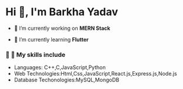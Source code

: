 <h1>Hi 👋, I'm Barkha Yadav</h1>

- 🔭 I’m currently working on **MERN Stack**

- 🌱 I’m currently learning **Flutter**

<h3 align="left">	&#128279; &#128640; My skills include</h3>
<ul>
  <li>
    Languages: C++,C,JavaScript,Python
  </li>
  <li>
    Web Technologies:Html,Css,JavaScript,React.js,Express.js,Node.js
  </li>
  <li>
    Database Techonologies:MySQL,MongoDB
  </li>
</ul>
